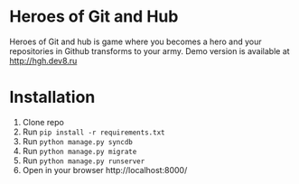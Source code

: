 Heroes of Git and Hub
===

Heroes of Git and hub is game where you becomes a hero and your repositories in Github transforms to your army. Demo version is available at http://hgh.dev8.ru


Installation
===
1. Clone repo
2. Run `pip install -r requirements.txt`
3. Run `python manage.py syncdb`
4. Run `python manage.py migrate`
5. Run `python manage.py runserver`
6. Open in your browser http://localhost:8000/
